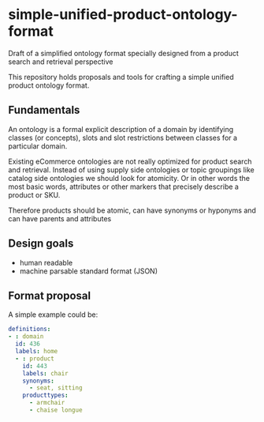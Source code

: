 # simple-unified-product-ontology-format
Draft of a simplified ontology format specially designed from a product search and retrieval perspective

This repository holds proposals and tools for crafting a simple unified product ontology format.

## Fundamentals
An ontology is a formal explicit description of a domain by identifying classes (or concepts), slots and slot restrictions between classes for a particular domain.

Existing eCommerce ontologies are not really optimized for product search and retrieval.
Instead of using supply side ontologies or topic groupings like catalog side ontologies we should look for atomicity. Or in other words the most basic words, attributes or other markers that precisely describe a product or SKU.

Therefore products should be atomic, can have synonyms or hyponyms and can have parents and attributes

## Design goals

- human readable
- machine parsable standard format (JSON)


## Format proposal

A simple example could be:

```yaml
definitions:
- : domain 
  id: 436 
  labels: home
  - : product
    id: 443
    labels: chair
    synonyms:
      - seat, sitting
    producttypes:
      - armchair
      - chaise longue    
``` 
